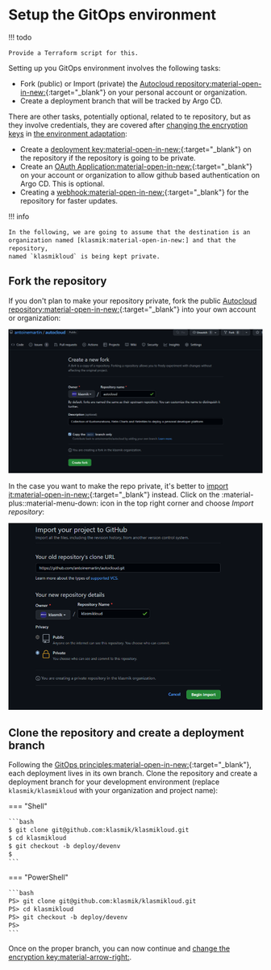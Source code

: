 <!-- markdownlint-disable MD014 -->

# Setup the GitOps environment

!!! todo

    Provide a Terraform script for this.

Setting up you GitOps environment involves the following tasks:

-   Fork (public) or Import (private) the [Autocloud
    repository:material-open-in-new:]{:target="\_blank"} on your personal
    account or organization.
-   Create a deployment branch that will be tracked by Argo CD.

There are other tasks, potentially optional, related to te repository, but as
they involve credentials, they are covered after
[changing the encryption keys](../3-change-encryption-key) in
[the environment adaptation](../4-environment-adaptation):

-   Create a
    [deployment key:material-open-in-new:](https://docs.github.com/en/developers/overview/managing-deploy-keys){:target="\_blank"}
    on the repository if the repository is going to be private.
-   Create an [OAuth Application:material-open-in-new:]{:target="\_blank"} on
    your account or organization to allow github based authentication on Argo
    CD. This is optional.
-   Creating a
    [webhook:material-open-in-new:](https://docs.github.com/en/developers/webhooks-and-events/webhooks/about-webhooks){:target="\_blank"}
    for the repository for faster updates.

!!! info

    In the following, we are going to assume that the destination is an
    organization named [klasmik:material-open-in-new:] and that the repository,
    named `klasmikloud` is being kept private.

## Fork the repository

If you don't plan to make your repository private, fork the public [Autocloud
repository:material-open-in-new:]{:target="\_blank"} into your own account or
organization:

![fork Autocloud](../img/fork_autocloud.png)

In the case you want to make the repo private, it's better to
[import it:material-open-in-new:](https://github.com/new/import){:target="\_blank"}
instead. Click on the :material-plus::material-menu-down: icon in the top right
corner and choose _Import repository_:

![import Autocloud](../img/import_autocloud.png)

## Clone the repository and create a deployment branch

Following the
[GitOps principles:material-open-in-new:](https://github.com/open-gitops/documents/blob/main/PRINCIPLES.md){:target="\_blank"},
each deployment lives in its own branch. Clone the repository and create a
deployment branch for your development environment (replace
`klasmik/klasmikloud` with your organization and project name):

=== "Shell"

    ```bash
    $ git clone git@github.com:klasmik/klasmikloud.git
    $ cd klasmikloud
    $ git checkout -b deploy/devenv
    $
    ```

=== "PowerShell"

    ```bash
    PS> git clone git@github.com:klasmik/klasmikloud.git
    PS> cd klasmikloud
    PS> git checkout -b deploy/devenv
    PS>
    ```

Once on the proper branch, you can now continue and
[change the encryption key:material-arrow-right:](../3-change-encryption-key).

<!-- prettier-ignore-start -->

[OAuth application:material-open-in-new:]: https://docs.github.com/en/developers/apps/building-oauth-apps/creating-an-oauth-app
[Autocloud repository:material-open-in-new:]: https://github.com/antoinemartin/autocloud.git
[klasmik:material-open-in-new:]: https://github.com/klasmik

<!-- prettier-ignore-end -->
